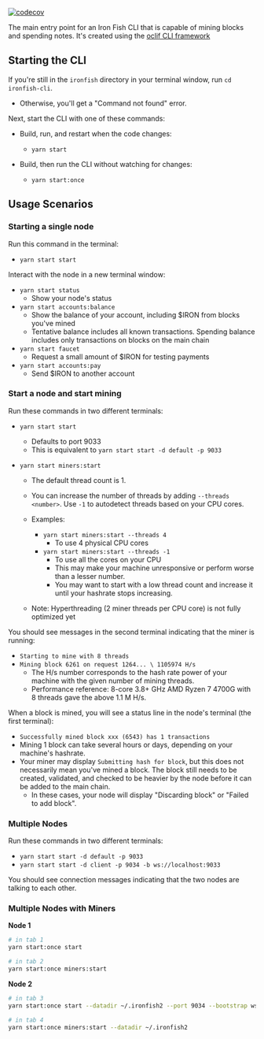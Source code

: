 [![codecov](https://codecov.io/gh/iron-fish/ironfish/branch/master/graph/badge.svg?token=PCSVEVEW5V&flag=ironfish-cli)](https://codecov.io/gh/iron-fish/ironfish)

The main entry point for an Iron Fish CLI that is capable of mining blocks and spending notes. It's created using the [oclif CLI framework](https://oclif.io)

## Starting the CLI

If you're still in the `ironfish` directory in your terminal window, run `cd ironfish-cli`.
   * Otherwise, you'll get a "Command not found" error.

Next, start the CLI with one of these commands:

* Build, run, and restart when the code changes:
   - `yarn start`

* Build, then run the CLI without watching for changes:
   - `yarn start:once`


## Usage Scenarios

### Starting a single node
Run this command in the terminal:
- `yarn start start`

Interact with the node in a new terminal window:
- `yarn start status`
   - Show your node's status
- `yarn start accounts:balance` 
   - Show the balance of your account, including $IRON from blocks you've mined
   - Tentative balance includes all known transactions. Spending balance includes only transactions on blocks on the main chain
- `yarn start faucet`
   - Request a small amount of $IRON for testing payments
- `yarn start accounts:pay`
   - Send $IRON to another account

### Start a node and start mining
Run these commands in two different terminals:

- `yarn start start`       
   - Defaults to port 9033
   - This is equivalent to `yarn start start -d default -p 9033`

- `yarn start miners:start`
   - The default thread count is 1.
   - You can increase the number of threads by adding `--threads <number>`. Use `-1` to autodetect threads based on your CPU cores.
  
   - Examples:
      - `yarn start miners:start --threads 4`
         - To use 4 physical CPU cores
      - `yarn start miners:start --threads -1`
         - To use all the cores on your CPU
         - This may make your machine unresponsive or perform worse than a lesser number.
         - You may want to start with a low thread count and increase it until your hashrate stops increasing.
   - Note: Hyperthreading (2 miner threads per CPU core) is not fully optimized yet

You should see messages in the second terminal indicating that the miner is running:
   - `Starting to mine with 8 threads`
   - `Mining block 6261 on request 1264... \ 1105974 H/s`
      - The H/s number corresponds to the hash rate power of your machine with the given number of mining threads. 
      - Performance reference: 8-core 3.8+ GHz AMD Ryzen 7 4700G with 8 threads gave the above 1.1 M H/s.

When a block is mined, you will see a status line in the node's terminal (the first terminal):
   - `Successfully mined block xxx (6543) has 1 transactions`
   - Mining 1 block can take several hours or days, depending on your machine's hashrate.
   - Your miner may display `Submitting hash for block`, but this does not necessarily mean you've mined a block. The block still needs to be created, validated, and checked to be heavier by the node before it can be added to the main chain.
      - In these cases, your node will display "Discarding block" or "Failed to add block".

### Multiple Nodes

Run these commands in two different terminals:

- `yarn start start -d default -p 9033`
- `yarn start start -d client -p 9034 -b ws://localhost:9033`

You should see connection messages indicating that the two nodes are talking to each other.

### Multiple Nodes with Miners

**Node 1**
```bash
# in tab 1
yarn start:once start

# in tab 2
yarn start:once miners:start
```

**Node 2**
```bash
# in tab 3
yarn start:once start --datadir ~/.ironfish2 --port 9034 --bootstrap ws://localhost:9033

# in tab 4
yarn start:once miners:start --datadir ~/.ironfish2
```
